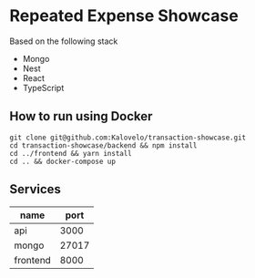 # Repeated Expense Showcase

Based on the following stack
- Mongo
- Nest
- React
- TypeScript

## How to run using Docker
```
git clone git@github.com:Kalovelo/transaction-showcase.git
cd transaction-showcase/backend && npm install
cd ../frontend && yarn install
cd .. && docker-compose up
```


## Services

|name       |port   |
|---        |---    |
|api        |3000   |
|mongo      |27017  |
|frontend   |8000   |
